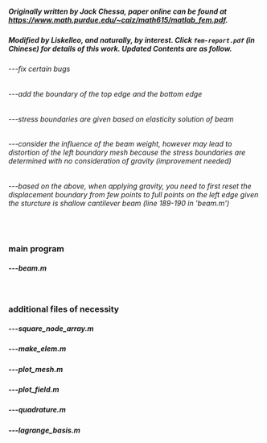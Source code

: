 ##### Originally written by Jack Chessa, paper online can be found at https://www.math.purdue.edu/~caiz/math615/matlab_fem.pdf.
##### Modified by Liskelleo, and naturally, by interest. Click `fem-report.pdf` (in Chinese) for details of this work. Updated Contents are as follow.
###### ---fix certain bugs
###### ---add the boundary of the top edge and the bottom edge
###### ---stress boundaries are given based on elasticity solution of beam
###### ---consider the influence of the beam weight, however may lead to distortion of the left boundary mesh because the stress boundaries are determined with no consideration of gravity (improvement needed)
###### ---based on the above, when applying gravity, you need to first reset the displacement boundary from few points to full points on the left edge given the sturcture is shallow cantilever beam (line 189-190 in 'beam.m')
<br />

### main program
##### ---beam.m
<br />

### additional files of necessity
##### ---square_node_array.m
##### ---make_elem.m
##### ---plot_mesh.m
##### ---plot_field.m
##### ---quadrature.m
##### ---lagrange_basis.m
